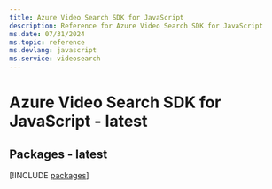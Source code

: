 ```yaml
---
title: Azure Video Search SDK for JavaScript
description: Reference for Azure Video Search SDK for JavaScript
ms.date: 07/31/2024
ms.topic: reference
ms.devlang: javascript
ms.service: videosearch
---
```

# Azure Video Search SDK for JavaScript - latest
## Packages - latest
[!INCLUDE [packages](video-search-index.md)]